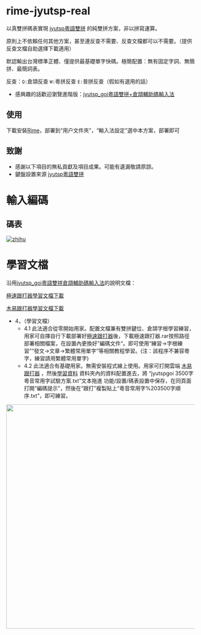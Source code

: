 # rime-jyutsp-real

   以真雙拼碼表實現 [jyutsp粵語雙拼](https://github.com/MrCorn0-0/jyutsp/) 的純雙拼方案，非以拼寫運算。
   
   原則上不依賴任何其他方案，甚至連反查不需要、反查文檔都可以不需要。（提供反查文檔自助選擇下載適用）
   
   默認輸出台灣標準正體、僅提供最基礎單字快碼。極簡配置：無有固定字詞、無簡拼、最簡詞表。

   反查：`Q:`倉頡反查 `W:`粵拼反查 `E:`普拼反查（假如有選用的話）

 - 感興趣的話歡迎瀏覽進階版：[jyutsp_goi粵語雙拼+倉頡輔助碼輸入法](https://github.com/yuOpghH/rime-jyutsp_goi)
## 使用
下載安裝[Rime](https://rime.im/)，部署到“用户文件夾”，“輸入法設定”選中本方案，部署即可
   
## 致謝
- 感謝以下項目的無私貢獻及項目成果。可能有遺漏敬請原諒。
 - 鍵盤設置來源 [jyutsp粵語雙拼](https://github.com/MrCorn0-0/jyutsp/)

# 輸入編碼
## 碼表

[![zhihu]](https://www.zhihu.com/question/54691506/answer/1022245649)

[zhihu]:https://pic2.zhimg.com/80/v2-c7ea6ffcfe550d4bc31ef38a27e5edfd_720w.jpg "碼表"

# 學習文檔
沿用[jyutsp_goi粵語雙拼倉頡輔助碼輸入法](https://github.com/yuOpghH/rime-jyutsp_goi)的說明文檔：

[極速跟打器學習文檔下載](https://github.com/yuOpghH/rime-jyutsp_goi/blob/main/%E6%A5%B5%E9%80%9F%E8%B7%9F%E6%89%93%E5%99%A8.rar)

[木易跟打器學習文檔下載](https://github.com/yuOpghH/rime-jyutsp_goi/tree/main/%E6%9C%A8%E6%98%93%E8%B7%9F%E6%89%93%E5%99%A8)

- 4，（學習文檔）
  - 4.1 此法適合從零開始用家。配置文檔兼有雙拼鍵位、倉頡字根學習練習，用家可自擇自行下載部署好[極速跟打器](http://www.jsxiaoshi.com/)後，下載極速跟打器.rar按照路徑部署相關檔案，在設置內更換好”編碼文件“。即可使用“練習→字根練習”“發文→文章→繁體常用單字”等相關教程學習。(注：該程序不兼容粵字，練習請用繁體常用單字)
  - 4.2 此法適合有基礎用家。無需安裝程式線上使用。用家可打開雲端 [木易跟打器](https://typer.owenyang.top/) ，然後[學習資料](https://github.com/yuOpghH/rime-jyutsp_goi/tree/main/%E6%9C%A8%E6%98%93%E8%B7%9F%E6%89%93%E5%99%A8) 資料夾內的資料配置進去，將 “jyutspgoi 3500字粵音常用字試驗方案.txt”文本拖進 功能/設置/碼表設置中保存，在同頁面打開“編碼提示”，然後在“跟打”複製貼上“粵音常用字%203500字順序.txt”，即可練習。
 
  
 <img src="https://github.com/yuOpghH/rime-jyutsp_goi/blob/main/%E5%B1%95%E7%A4%BA/learn%2002.jpg" style="width: 600px;"/>
